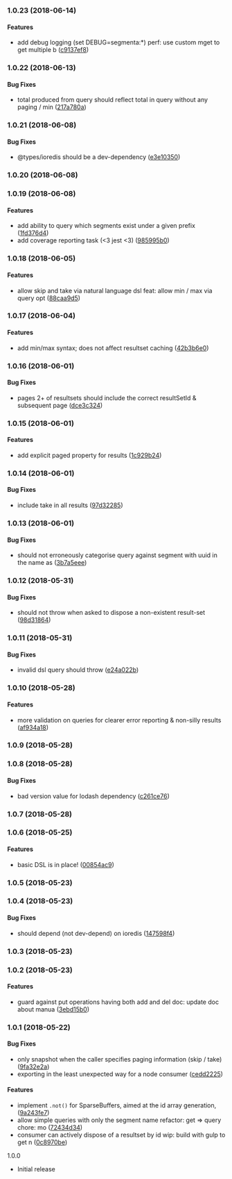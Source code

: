 <a name="1.0.23"></a>
### 1.0.23 (2018-06-14)


#### Features

* add debug logging (set DEBUG=segmenta:*) perf: use custom mget to get multiple b ([c9137ef8](git+https://github.com/codeo-za/segmenta.git/commit/c9137ef8))


<a name="1.0.22"></a>
### 1.0.22 (2018-06-13)


#### Bug Fixes

* total produced from query should reflect total in query without any paging / min ([217a780a](git+https://github.com/codeo-za/segmenta.git/commit/217a780a))


<a name="1.0.21"></a>
### 1.0.21 (2018-06-08)


#### Bug Fixes

* @types/ioredis should be a dev-dependency ([e3e10350](git+https://github.com/codeo-za/segmenta.git/commit/e3e10350))


<a name="1.0.20"></a>
### 1.0.20 (2018-06-08)


<a name="1.0.19"></a>
### 1.0.19 (2018-06-08)


#### Features

* add ability to query which segments exist under a given prefix ([1fd376d4](git+https://github.com/codeo-za/segmenta.git/commit/1fd376d4))
* add coverage reporting task (<3 jest <3) ([985995b0](git+https://github.com/codeo-za/segmenta.git/commit/985995b0))


<a name="1.0.18"></a>
### 1.0.18 (2018-06-05)


#### Features

* allow skip and take via natural language dsl feat: allow min / max via query opt ([88caa9d5](git+https://github.com/codeo-za/segmenta.git/commit/88caa9d5))


<a name="1.0.17"></a>
### 1.0.17 (2018-06-04)


#### Features

* add min/max syntax; does not affect resultset caching ([42b3b6e0](git+https://github.com/codeo-za/segmenta.git/commit/42b3b6e0))


<a name="1.0.16"></a>
### 1.0.16 (2018-06-01)


#### Bug Fixes

* pages 2+ of resultsets should include the correct resultSetId & subsequent page  ([dce3c324](git+https://github.com/codeo-za/segmenta.git/commit/dce3c324))


<a name="1.0.15"></a>
### 1.0.15 (2018-06-01)


#### Features

* add explicit paged property for results ([1c929b24](git+https://github.com/codeo-za/segmenta.git/commit/1c929b24))


<a name="1.0.14"></a>
### 1.0.14 (2018-06-01)


#### Bug Fixes

* include take in all results ([97d32285](git+https://github.com/codeo-za/segmenta.git/commit/97d32285))


<a name="1.0.13"></a>
### 1.0.13 (2018-06-01)


#### Bug Fixes

* should not erroneously categorise query against segment with uuid in the name as ([3b7a5eee](git+https://github.com/codeo-za/segmenta.git/commit/3b7a5eee))


<a name="1.0.12"></a>
### 1.0.12 (2018-05-31)


#### Bug Fixes

* should not throw when asked to dispose a non-existent result-set ([98d31864](git+https://github.com/codeo-za/segmenta.git/commit/98d31864))


<a name="1.0.11"></a>
### 1.0.11 (2018-05-31)


#### Bug Fixes

* invalid dsl query should throw ([e24a022b](git+https://github.com/codeo-za/segmenta.git/commit/e24a022b))


<a name="1.0.10"></a>
### 1.0.10 (2018-05-28)


#### Features

* more validation on queries for clearer error reporting & non-silly results ([af934a18](git+https://github.com/codeo-za/segmenta.git/commit/af934a18))


<a name="1.0.9"></a>
### 1.0.9 (2018-05-28)


<a name="1.0.8"></a>
### 1.0.8 (2018-05-28)


#### Bug Fixes

* bad version value for lodash dependency ([c261ce76](git+https://github.com/codeo-za/segmenta.git/commit/c261ce76))


<a name="1.0.7"></a>
### 1.0.7 (2018-05-28)


<a name="1.0.6"></a>
### 1.0.6 (2018-05-25)


#### Features

* basic DSL is in place! ([00854ac9](git+https://github.com/codeo-za/segmenta.git/commit/00854ac9))


<a name="1.0.5"></a>
### 1.0.5 (2018-05-23)


<a name="1.0.4"></a>
### 1.0.4 (2018-05-23)


#### Bug Fixes

* should depend (not dev-depend) on ioredis ([147598f4](git+https://github.com/codeo-za/segmenta.git/commit/147598f4))


<a name="1.0.3"></a>
### 1.0.3 (2018-05-23)


<a name="1.0.2"></a>
### 1.0.2 (2018-05-23)


#### Features

* guard against put operations having both add and del doc: update doc about manua ([3ebd15b0](git+https://github.com/codeo-za/segmenta.git/commit/3ebd15b0))


<a name="1.0.1"></a>
### 1.0.1 (2018-05-22)


#### Bug Fixes

* only snapshot when the caller specifies paging information (skip /         take) ([9fa32e2a](git+https://github.com/codeo-za/segmenta.git/commit/9fa32e2a))
* exporting in the least unexpected way for a node consumer ([cedd2225](git+https://github.com/codeo-za/segmenta.git/commit/cedd2225))


#### Features

* implement `.not()` for SparseBuffers, aimed at the         id array generation,  ([9a243fe7](git+https://github.com/codeo-za/segmenta.git/commit/9a243fe7))
* allow simple queries with only the segment name refactor: get => query chore: mo ([72434d34](git+https://github.com/codeo-za/segmenta.git/commit/72434d34))
* consumer can actively dispose of a resultset by id wip: build with gulp to get n ([0c8970be](git+https://github.com/codeo-za/segmenta.git/commit/0c8970be))


1.0.0
- Initial release
